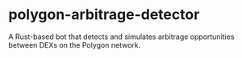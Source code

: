 # polygon-arbitrage-detector
A Rust-based bot that detects and simulates arbitrage opportunities between DEXs on the Polygon network.
